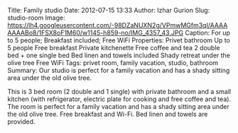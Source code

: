 Title: Family studio
Date: 2012-07-15 13:33
Author: Izhar Gurion
Slug: studio-room
Image: https://lh4.googleusercontent.com/-98DZaNUXN2g/VPmwMGfm3qI/AAAAAAAABo8/1FSX8oF1M60/w1145-h859-no/IMG_4357_43.JPG
Caption: For up to 5 people; Breakfast included; Free WiFi
Properties: Privet bathroom
            Up to 5 people
            Free breakfast
            Private kitchenette
            Free coffee and tea
            2 double bed + one single bed
            Bed linen and towels included
            Shady retreat under the olive tree
            Free WiFi
Tags: privet room, family vacation, studio, bathroom
Summary: Our studio is perfect for a family vacation and has a shady sitting area under the old olive tree.

This is 3 bed room (2 double and 1 single) with private bathroom and a small kitchen (with refrigerator, electric plate for cooking and free coffee and tea).
The room is perfect for a family vacation and has a shady sitting area under the old olive tree. Free breakfast and Wi-Fi. Bed linen and towels are provided.
